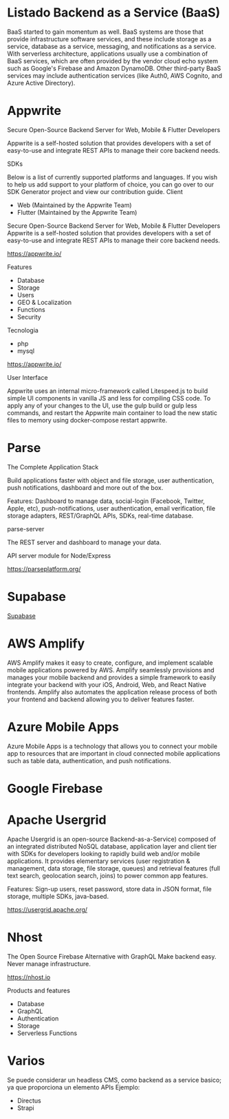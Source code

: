 # Listado Backend as a Service (BaaS)

BaaS started to gain momentum as well. BaaS systems are those that provide infrastructure software services, and these include storage as a service, database as a service, messaging, and notifications as a service. With serverless architecture, applications usually use a combination of BaaS services, which are often provided by the vendor cloud echo system such as Google's Firebase and Amazon DynamoDB. Other third-party BaaS services may include authentication services (like Auth0, AWS Cognito, and Azure Active Directory). 


 
# Appwrite

Secure Open-Source Backend Server for Web, Mobile & Flutter Developers

Appwrite is a self-hosted solution that provides developers with a set of easy-to-use and integrate REST APIs to manage their core backend needs.

SDKs

Below is a list of currently supported platforms and languages. If you wish to help us add support to your platform of choice, you can go over to our SDK Generator project and view our contribution guide.
Client

- Web (Maintained by the Appwrite Team)
- Flutter (Maintained by the Appwrite Team)


Secure Open-Source Backend Server for Web, Mobile & Flutter Developers
Appwrite is a self-hosted solution that provides developers with a set of easy-to-use and integrate REST APIs to manage their core backend needs.

https://appwrite.io/

Features
- Database
- Storage
- Users
- GEO & Localization
- Functions
- Security

Tecnologia
- php
- mysql

https://appwrite.io/


User Interface

Appwrite uses an internal micro-framework called Litespeed.js to build simple UI components in vanilla JS and less for compiling CSS code. To apply any of your changes to the UI, use the gulp build or gulp less commands, and restart the Appwrite main container to load the new static files to memory using docker-compose restart appwrite.

# Parse 

The Complete Application Stack

Build applications faster with object and file storage,
user authentication, push notifications, dashboard and more out of the box. 

Features: Dashboard to manage data, social-login (Facebook, Twitter, Apple, etc), push-notifications, user authentication, email verification, file storage adapters, REST/GraphQL APIs, SDKs, real-time database.

parse-server

The REST server and dashboard to manage your data.

API server module for Node/Express

https://parseplatform.org/


# Supabase

[Supabase](/node/supabase.md)


# AWS Amplify 

AWS Amplify makes it easy to create, configure, and implement scalable mobile applications powered by AWS. Amplify seamlessly provisions and manages your mobile backend and provides a simple framework to easily integrate your backend with your iOS, Android, Web, and React Native frontends. Amplify also automates the application release process of both your frontend and backend allowing you to deliver features faster.


# Azure Mobile Apps 

Azure Mobile Apps is a technology that allows you to connect your mobile app to resources that are important in cloud connected mobile applications such as table data, authentication, and push notifications.

# Google Firebase 



# Apache Usergrid
 

Apache Usergrid is an open-source Backend-as-a-Service) composed of an integrated distributed NoSQL database, application layer and client tier with SDKs for developers looking to rapidly build web and/or mobile applications. It provides elementary services (user registration & management, data storage, file storage, queues) and retrieval features (full text search, geolocation search, joins) to power common app features.

Features: Sign-up users, reset password, store data in JSON format, file storage, multiple SDKs, java-based.

https://usergrid.apache.org/

# Nhost 

The Open Source Firebase Alternative with GraphQL
Make backend easy. Never manage infrastructure.

https://nhost.io

Products and features

- Database
- GraphQL
- Authentication
- Storage
- Serverless Functions


# Varios 

Se puede considerar un headless CMS, como backend as a service basico; ya que proporciona un elemento APIs Ejemplo:
- Directus
- Strapi

